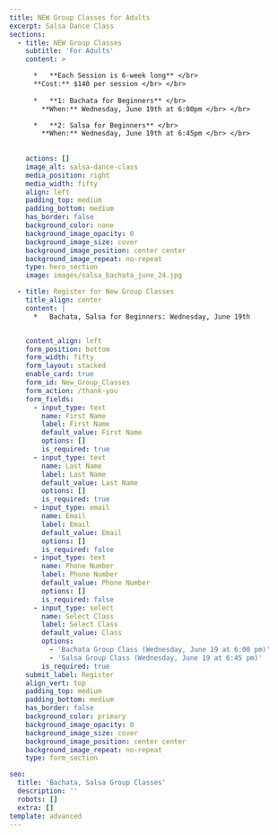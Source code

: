 ```yaml
---
title: NEW Group Classes for Adults
excerpt: Salsa Dance Class
sections:
  - title: NEW Group Classes
    subtitle: 'For Adults'
    content: >

      *   **Each Session is 6-week long** </br>
      **Cost:** $140 per session </br> </br>
      
      *   **1: Bachata for Beginners** </br>
        **When:** Wednesday, June 19th at 6:00pm </br> </br>

      *   **2: Salsa for Beginners** </br>
        **When:** Wednesday, June 19th at 6:45pm </br> </br>
    
   
    actions: []
    image_alt: salsa-dance-class
    media_position: right
    media_width: fifty
    align: left
    padding_top: medium
    padding_bottom: medium
    has_border: false
    background_color: none
    background_image_opacity: 0
    background_image_size: cover
    background_image_position: center center
    background_image_repeat: no-repeat
    type: hero_section
    image: images/salsa_bachata_june_24.jpg

  - title: Register for New Group Classes
    title_align: center
    content: |
      *   Bachata, Salsa for Beginners: Wednesday, June 19th


    content_align: left
    form_position: bottom
    form_width: fifty
    form_layout: stacked
    enable_card: true
    form_id: New_Group_Classes
    form_action: /thank-you
    form_fields:
      - input_type: text
        name: First Name
        label: First Name
        default_value: First Name
        options: []
        is_required: true
      - input_type: text
        name: Last Name
        label: Last Name
        default_value: Last Name
        options: []
        is_required: true
      - input_type: email
        name: Email
        label: Email
        default_value: Email
        options: []
        is_required: false
      - input_type: text
        name: Phone Number
        label: Phone Number
        default_value: Phone Number
        options: []
        is_required: false
      - input_type: select
        name: Select Class
        label: Select Class
        default_value: Class
        options:
          - 'Bachata Group Class (Wednesday, June 19 at 6:00 pm)'
          - 'Salsa Group Class (Wednesday, June 19 at 6:45 pm)'
        is_required: true
    submit_label: Register
    align_vert: top
    padding_top: medium
    padding_bottom: medium
    has_border: false
    background_color: primary
    background_image_opacity: 0
    background_image_size: cover
    background_image_position: center center
    background_image_repeat: no-repeat
    type: form_section

seo:
  title: 'Bachata, Salsa Group Classes'
  description: ''
  robots: []
  extra: []
template: advanced
---
```

